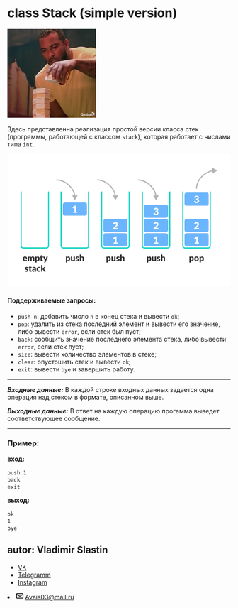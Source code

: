 # class Stack (simple version)
![man and stack](https://github.com/Avais03/class-Stack-simple-version-/blob/main/for%20README/gif.webp)

Здесь представленна реализация простой версии класса стек (программы, работающей с классом `stack`), которая работает с числами типа `int`.

![stack](https://github.com/Avais03/class-Stack-simple-version-/blob/main/for%20README/stack.webp)

<h4>Поддерживаемые запросы:</h4>

+ `push n`: добавить число `n` в конец стека и вывести `ok`;
+ `pop`: удалить из стека последний элемент и вывести его значение, либо вывести `error`, если стек был пуст;
+ `back`: сообщить значение последнего элемента стека, либо вывести `error`, если стек пуст;
+ `size`: вывести количество элементов в стеке;
+ `clear`: опустошить стек и вывести `ok`;
+ `exit`: вывести `bye` и завершить работу.
___
***Входные данные:***
В каждой строке входных данных задается одна операция над стеком в формате, описанном выше.

***Выходные данные:***
В ответ на каждую операцию прогамма выведет соответствующее сообщение.
___

<h3>Пример:</h3>

**вход:**
```
push 1
back
exit
```
**выход:**
```
ok
1
bye
```
<h2>autor: Vladimir Slastin</h2>

+ [VK](https://vk.com/vovchik1902)
+ [Telegramm](t.me/SlastinVA)
+ [Instagram](https://www.instagram.com/dreaminngman) 
<li itemprop="email" aria-label="Email: Avais03@mail.ru" class="vcard-detail pt-1 css-truncate css-truncate-target "><svg class="octicon octicon-mail" viewBox="0 0 16 16" version="1.1" width="16" height="16" aria-hidden="true"><path fill-rule="evenodd" d="M1.75 2A1.75 1.75 0 000 3.75v.736a.75.75 0 000 .027v7.737C0 13.216.784 14 1.75 14h12.5A1.75 1.75 0 0016 12.25v-8.5A1.75 1.75 0 0014.25 2H1.75zM14.5 4.07v-.32a.25.25 0 00-.25-.25H1.75a.25.25 0 00-.25.25v.32L8 7.88l6.5-3.81zm-13 1.74v6.441c0 .138.112.25.25.25h12.5a.25.25 0 00.25-.25V5.809L8.38 9.397a.75.75 0 01-.76 0L1.5 5.809z"></path></svg>
          <a class="u-email Link--primary " href="mailto:Avais03@mail.ru">Avais03@mail.ru</a>
</li>
